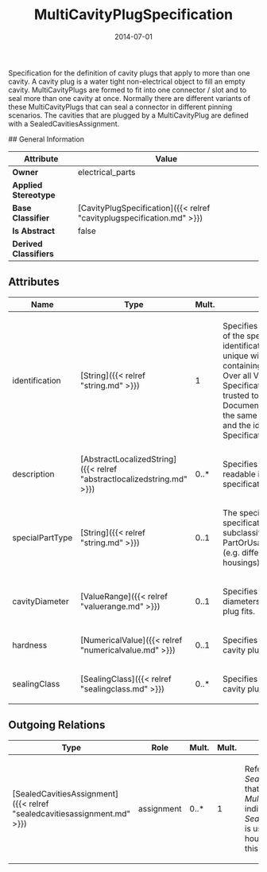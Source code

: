 ﻿---
title: MultiCavityPlugSpecification
toc: false
type: specs
date: "2014-07-01"
draft: false
specification: VEC
version: 1.1.1
documentType: "Recommendation"
elementType: Class
classes:
  - MultiCavityPlugSpecification
menu_name: vec-1.1.1
---
<p> Specification for the definition of cavity plugs that apply to more than one cavity. A cavity plug is a water tight non-electrical object to fill an empty cavity. MultiCavityPlugs are formed to fit into one connector / slot and to seal more than one cavity at once. Normally there are different variants of these MultiCavityPlugs that can seal a connector in different pinning scenarios. The cavities that are plugged by a MultiCavityPlug are defined with a SealedCavitiesAssignment.      </p>
## General Information

| Attribute               | Value |
|-------------------------|-------|
| **Owner**               | electrical_parts |
| **Applied Stereotype**  |   |
| **Base Classifier**     | [CavityPlugSpecification]({{< relref "cavityplugspecification.md" >}})<br/>  |
| **Is Abstract**         | false |
| **Derived Classifiers** |   |

## Attributes
|  Name  |  Type  |  Mult.  |  Description  |  Owning Classifier  |
|--------|--------|---------|---------------|--------------|
|identification | [String]({{< relref "string.md" >}}) | 1 | <p> Specifies a unique identification of the specification. The identification is guaranteed to be unique within the document containing the specification. Over all VEC-documents a Specification-instance can be trusted to be identical if the DocumentVersion-instance is the same (see DocumentVersion) and the identification of the Specification is the same.      </p> | [Specification]({{< relref "specification.md" >}}) |
|description | [AbstractLocalizedString]({{< relref "abstractlocalizedstring.md" >}}) | 0..* | <p> Specifies additional, human readable information about the specification.      </p> | [Specification]({{< relref "specification.md" >}}) |
|specialPartType | [String]({{< relref "string.md" >}}) | 0..1 | <p>The specialPartType allows the specification of subclassifications for a PartOrUsageRelatedSpecification (e.g. different types of connector housings).  </p> | [PartOrUsageRelatedSpecification]({{< relref "partorusagerelatedspecification.md" >}}) |
|cavityDiameter | [ValueRange]({{< relref "valuerange.md" >}}) | 0..1 | <p> Specifies a range of valid cavity diameters to which the cavity plug fits.      </p> | [CavityPlugSpecification]({{< relref "cavityplugspecification.md" >}}) |
|hardness | [NumericalValue]({{< relref "numericalvalue.md" >}}) | 0..1 | <p>Specifies the hardness of the cavity plug.  </p> | [CavityPlugSpecification]({{< relref "cavityplugspecification.md" >}}) |
|sealingClass | [SealingClass]({{< relref "sealingclass.md" >}}) | 0..* | <p>Specifies the sealing class of the cavity plug. </p> | [CavityPlugSpecification]({{< relref "cavityplugspecification.md" >}}) |

## Outgoing Relations
|    Type  |   Role   |   Mult.   |   Mult.   |   Description   |
|----------|----------|-----------|-----------|-----------------|
| [SealedCavitiesAssignment]({{< relref "sealedcavitiesassignment.md" >}}) | assignment | 0..* | 1 | <p> References the <i>SealedCavitiesAssignments</i> that are valid for this <i>MultiCavityPlug</i>. One individual <i>SealedCavitiesAssignment </i>is used for each connector housing that matches witch this <i>MultiCavityPlug.</i>      </p> |
